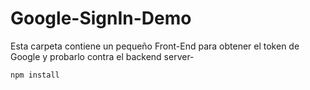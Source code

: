 # Google-SignIn-Demo

Esta carpeta contiene un pequeño Front-End para obtener el token de Google y probarlo contra el backend server-


```
npm install
```